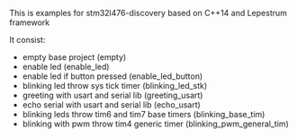 This is examples for stm32l476-discovery based on C++14 and Lepestrum framework

It consist:
 - empty base project (empty)
 - enable led (enable_led)
 - enable led if button pressed (enable_led_button)
 - blinking led throw sys tick timer (blinking_led_stk)
 - greeting with usart and serial lib (greeting_usart)
 - echo serial with usart and serial lib (echo_usart)
 - blinking leds throw tim6 and tim7 base timers (blinking_base_tim)
 - blinking with pwm throw tim4 generic timer (blinking_pwm_general_tim)
